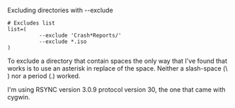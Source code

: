 Excluding directories with --exclude

```
# Excludes list
list=(
          --exclude 'Crash*Reports/'
          --exclude *.iso
)
```

To exclude a directory that contain spaces the only way that I've found that works is to use an asterisk in replace of the space. Neither a slash-space (\ ) nor a period (.) worked.

I'm using RSYNC version 3.0.9 protocol version 30, the one that came with cygwin.